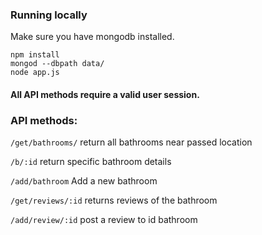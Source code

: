 ### Running locally

Make sure you have mongodb installed.

    npm install
    mongod --dbpath data/
    node app.js

#### All API methods require a valid user session.

### API methods:

`/get/bathrooms/`
return all bathrooms near passed location

`/b/:id`
return specific bathroom details

`/add/bathroom`
Add a new bathroom

`/get/reviews/:id`
returns reviews of the bathroom

`/add/review/:id`
post a review to id bathroom
